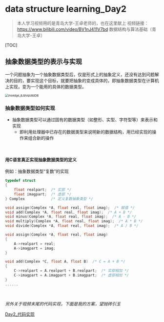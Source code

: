 # data structure learning_Day2

>  本人学习视频用的是青岛大学-王卓老师的，也在这里献上
>  视频链接：https://www.bilibili.com/video/BV1nJ411V7bd
>  数据结构与算法基础（青岛大学-王卓）


[TOC]

## 抽象数据类型的表示与实现

一个问题抽象为一个抽象数据类型后，仅是形式上的抽象定义，还没有达到问题解决的目的，要实现这个目标，就要把抽象的变成具体的，即抽象数据类型在计算机上实现，变为一个能用的具体的数据类型。

<img src="https://cdn.jsdelivr.net/gh/Huohua2019/Img/img/20201007200405.png" alt="msedge_8JbVqU8dDB" style="zoom:67%;" />

<br>

### 抽象数据类型如何实现

- 抽象数据类型可以通过固有的数据类型（如整形、实型、字符型等）来表示和实现
  - 即利用处理器中已存在的数据类型来说明新的数据结构，用已经实现的操作来组合新的操作

<br>

#### 用C语言真正实现抽象数据类型的定义

例如：抽象数据类型“复数”的实现

```C
typedef struct
{
	float realpart;  /* 实部 */
    float imagpart;  /* 虚部 */
} Complex            /* 定义复数抽象类型 */

void assign(Complex *A, float real, float imag);  /* 赋值 */
void add(Complex *A, float real, float imag);  /* A + B */
void minus(Complex *A, float real, float imag);  /* A - B */
void multiply(Complex *A, float real, float imag);  /* A * B */
void divide(Complex *A, float real, float imag);  /* A / B */

void assign(Complex *A, float real, float imag)
{
    A->realpart = real;
    A->imagpart = imag;
}

void add(Complex *C, float A, float B)  /* C = A + B */
{
    C->realpart = A.realpart + B.realpart;  /* 实部相加 */
    C->imagpart = A.imagpart + B.imagpart;  /* 虚部相加 */
}
......
```

<br>

*另外关于视频末尾的代码实现，下面是我的方案，望抛砖引玉*

[Day2_代码实现](Day2_代码实现.md)

